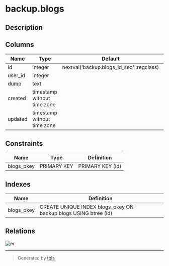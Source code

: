 # backup.blogs

## Description

## Columns

| Name    | Type                        | Default                                  | Nullable | Children | Parents | Comment |
| ------- | --------------------------- | ---------------------------------------- | -------- | -------- | ------- | ------- |
| id      | integer                     | nextval('backup.blogs_id_seq'::regclass) | false    |          |         |         |
| user_id | integer                     |                                          | false    |          |         |         |
| dump    | text                        |                                          | false    |          |         |         |
| created | timestamp without time zone |                                          | false    |          |         |         |
| updated | timestamp without time zone |                                          | true     |          |         |         |

## Constraints

| Name       | Type        | Definition       |
| ---------- | ----------- | ---------------- |
| blogs_pkey | PRIMARY KEY | PRIMARY KEY (id) |

## Indexes

| Name       | Definition                                                      |
| ---------- | --------------------------------------------------------------- |
| blogs_pkey | CREATE UNIQUE INDEX blogs_pkey ON backup.blogs USING btree (id) |

## Relations

![er](backup.blogs.png)

---

> Generated by [tbls](https://github.com/Melsoft-Games/tbls)
